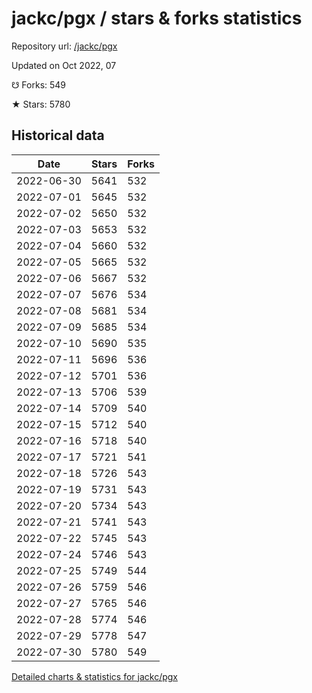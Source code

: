 # jackc/pgx / stars & forks statistics

Repository url: [/jackc/pgx](https://github.com/jackc/pgx)

Updated on Oct 2022, 07

☋ Forks: 549

★ Stars: 5780

## Historical data
| Date | Stars | Forks |
|------|-------|-------|
| 2022-06-30 | 5641 | 532 | 
| 2022-07-01 | 5645 | 532 | 
| 2022-07-02 | 5650 | 532 | 
| 2022-07-03 | 5653 | 532 | 
| 2022-07-04 | 5660 | 532 | 
| 2022-07-05 | 5665 | 532 | 
| 2022-07-06 | 5667 | 532 | 
| 2022-07-07 | 5676 | 534 | 
| 2022-07-08 | 5681 | 534 | 
| 2022-07-09 | 5685 | 534 | 
| 2022-07-10 | 5690 | 535 | 
| 2022-07-11 | 5696 | 536 | 
| 2022-07-12 | 5701 | 536 | 
| 2022-07-13 | 5706 | 539 | 
| 2022-07-14 | 5709 | 540 | 
| 2022-07-15 | 5712 | 540 | 
| 2022-07-16 | 5718 | 540 | 
| 2022-07-17 | 5721 | 541 | 
| 2022-07-18 | 5726 | 543 | 
| 2022-07-19 | 5731 | 543 | 
| 2022-07-20 | 5734 | 543 | 
| 2022-07-21 | 5741 | 543 | 
| 2022-07-22 | 5745 | 543 | 
| 2022-07-24 | 5746 | 543 | 
| 2022-07-25 | 5749 | 544 | 
| 2022-07-26 | 5759 | 546 | 
| 2022-07-27 | 5765 | 546 | 
| 2022-07-28 | 5774 | 546 | 
| 2022-07-29 | 5778 | 547 | 
| 2022-07-30 | 5780 | 549 | 


[Detailed charts & statistics for jackc/pgx](https://reviewgithub.com/rep/jackc/pgx)
